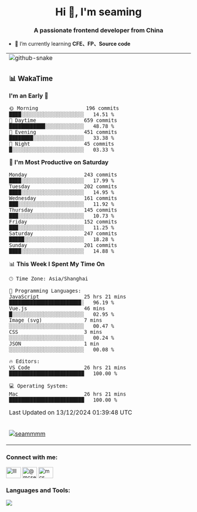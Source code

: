<h1 align="center">Hi 👋, I'm seaming</h1>
<h3 align="center">A passionate frontend developer from China</h3>

- 🌱 I’m currently learning **CFE、FP、Source code**

<div align="center">

<table>

<tr><td>
  <img alt="github-snake" src="profile-snake-contrib/github-user-contribution.svg"/>
</td></tr>

<tr><td>

### 📊 WakaTime

<!--START_SECTION:waka-->
**I'm an Early 🐤** 

```text
🌞 Morning                196 commits         ████░░░░░░░░░░░░░░░░░░░░░   14.51 % 
🌆 Daytime                659 commits         ████████████░░░░░░░░░░░░░   48.78 % 
🌃 Evening                451 commits         ████████░░░░░░░░░░░░░░░░░   33.38 % 
🌙 Night                  45 commits          █░░░░░░░░░░░░░░░░░░░░░░░░   03.33 % 
```
📅 **I'm Most Productive on Saturday** 

```text
Monday                   243 commits         ████░░░░░░░░░░░░░░░░░░░░░   17.99 % 
Tuesday                  202 commits         ████░░░░░░░░░░░░░░░░░░░░░   14.95 % 
Wednesday                161 commits         ███░░░░░░░░░░░░░░░░░░░░░░   11.92 % 
Thursday                 145 commits         ███░░░░░░░░░░░░░░░░░░░░░░   10.73 % 
Friday                   152 commits         ███░░░░░░░░░░░░░░░░░░░░░░   11.25 % 
Saturday                 247 commits         █████░░░░░░░░░░░░░░░░░░░░   18.28 % 
Sunday                   201 commits         ████░░░░░░░░░░░░░░░░░░░░░   14.88 % 
```


📊 **This Week I Spent My Time On** 

```text
🕑︎ Time Zone: Asia/Shanghai

💬 Programming Languages: 
JavaScript               25 hrs 21 mins      ████████████████████████░   96.19 % 
Vue.js                   46 mins             █░░░░░░░░░░░░░░░░░░░░░░░░   02.95 % 
Image (svg)              7 mins              ░░░░░░░░░░░░░░░░░░░░░░░░░   00.47 % 
CSS                      3 mins              ░░░░░░░░░░░░░░░░░░░░░░░░░   00.24 % 
JSON                     1 min               ░░░░░░░░░░░░░░░░░░░░░░░░░   00.08 % 

🔥 Editors: 
VS Code                  26 hrs 21 mins      █████████████████████████   100.00 % 

💻 Operating System: 
Mac                      26 hrs 21 mins      █████████████████████████   100.00 % 
```


 Last Updated on 13/12/2024 01:39:48 UTC
<!--END_SECTION:waka-->

</td></tr>

<tr><td>
  <p align="left"> <a href="https://github.com/ryo-ma/github-profile-trophy"><img src="https://github-profile-trophy.vercel.app/?username=seammmm" alt="seammmm" /></a> </p>
</td></tr>
</table>

<h3 align="left">Connect with me:</h3>
<p align="left">
<a href="https://dev.to/lll" target="blank"><img align="center" src="https://raw.githubusercontent.com/rahuldkjain/github-profile-readme-generator/master/src/images/icons/Social/devto.svg" alt="lll" height="30" width="40" /></a>
<a href="https://medium.com/@mcseaming" target="blank"><img align="center" src="https://raw.githubusercontent.com/rahuldkjain/github-profile-readme-generator/master/src/images/icons/Social/medium.svg" alt="@mcseaming" height="30" width="40" /></a>
<a href="https://www.leetcode.com/mcs" target="blank"><img align="center" src="https://raw.githubusercontent.com/rahuldkjain/github-profile-readme-generator/master/src/images/icons/Social/leet-code.svg" alt="mcs" height="30" width="40" /></a>
</p>

<h3 align="left">Languages and Tools:</h3>
<img align="left" src="https://skillicons.dev/icons?i=sass,ts,jest,express,nuxt,firebase,gatsby,js,vue,react,redux,docker,discord,mongodb,stackoverflow,idea,git,vscode,github,gitlab,figma,vite,svg,next,gulp,webpack,bootstrap,jquery,swift,prisma" />

